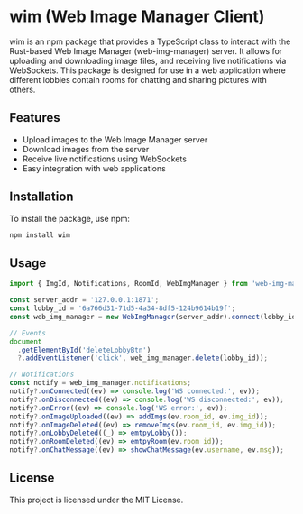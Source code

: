 # wim (Web Image Manager Client)

wim is an npm package that provides a TypeScript class to interact with the Rust-based Web Image Manager (web-img-manager) server. It allows for uploading and downloading image files, and receiving live notifications via WebSockets. This package is designed for use in a web application where different lobbies contain rooms for chatting and sharing pictures with others.

## Features

- Upload images to the Web Image Manager server
- Download images from the server
- Receive live notifications using WebSockets
- Easy integration with web applications

## Installation

To install the package, use npm:

```sh
npm install wim
```

## Usage

```typescript
import { ImgId, Notifications, RoomId, WebImgManager } from 'web-img-manager';

const server_addr = '127.0.0.1:1871';
const lobby_id = '6a766d31-71d5-4a34-8df5-124b9614b19f';
const web_img_manager = new WebImgManager(server_addr).connect(lobby_id);

// Events
document
  .getElementById('deleteLobbyBtn')
  ?.addEventListener('click', web_img_manager.delete(lobby_id));

// Notifications
const notify = web_img_manager.notifications;
notify?.onConnected((ev) => console.log('WS connected:', ev));
notify?.onDisconnected((ev) => console.log('WS disconnected:', ev));
notify?.onError((ev) => console.log('WS error:', ev));
notify?.onImageUploaded((ev) => addImgs(ev.room_id, ev.img_id));
notify?.onImageDeleted((ev) => removeImgs(ev.room_id, ev.img_id));
notify?.onLobbyDeleted((_) => emtpyLobby());
notify?.onRoomDeleted((ev) => emtpyRoom(ev.room_id));
notify?.onChatMessage((ev) => showChatMessage(ev.username, ev.msg));
```

## License

This project is licensed under the MIT License.
